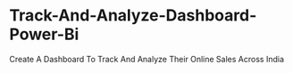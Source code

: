 # Track-And-Analyze-Dashboard-Power-Bi
Create A Dashboard To Track And Analyze Their Online Sales Across India 
